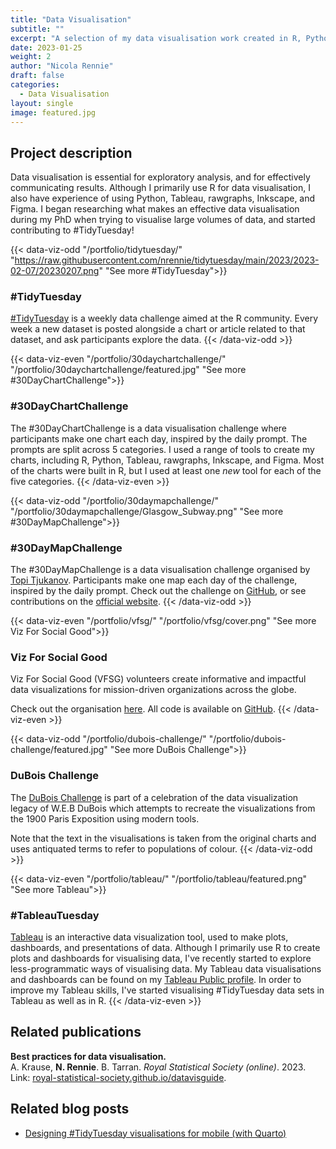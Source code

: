 ```yaml
---
title: "Data Visualisation"
subtitle: ""
excerpt: "A selection of my data visualisation work created in R, Python, Tableau, rawgraphs, Inkscape, and Figma."
date: 2023-01-25
weight: 2
author: "Nicola Rennie"
draft: false
categories:
  - Data Visualisation
layout: single
image: featured.jpg
---
```


## Project description

Data visualisation is essential for exploratory analysis, and for effectively communicating results. Although I primarily use R for data visualisation, I also have experience of using Python, Tableau, rawgraphs, Inkscape, and Figma. I began researching what makes an effective data visualisation during my PhD when trying to visualise large volumes of data, and started contributing to #TidyTuesday!

{{< data-viz-odd "/portfolio/tidytuesday/" "https://raw.githubusercontent.com/nrennie/tidytuesday/main/2023/2023-02-07/20230207.png" "See more #TidyTuesday">}}
### #TidyTuesday
[#TidyTuesday](https://github.com/rfordatascience/tidytuesday) is a weekly data challenge aimed at the R community. Every week a new dataset is posted alongside a chart or article related to that dataset, and ask participants explore the data.
{{< /data-viz-odd >}}


{{< data-viz-even "/portfolio/30daychartchallenge/" "/portfolio/30daychartchallenge/featured.jpg" "See more #30DayChartChallenge">}}
### #30DayChartChallenge
The #30DayChartChallenge is a data visualisation challenge where participants make one chart each day, inspired by the daily prompt. The prompts are split across 5 categories. I used a range of tools to create my charts, including R, Python, Tableau, rawgraphs, Inkscape, and Figma. Most of the charts were built in R, but I used at least one *new* tool for each of the five categories.
{{< /data-viz-even >}}


{{< data-viz-odd "/portfolio/30daymapchallenge/" "/portfolio/30daymapchallenge/Glasgow_Subway.png" "See more #30DayMapChallenge">}}
### #30DayMapChallenge
The #30DayMapChallenge is a data visualisation challenge organised by [Topi Tjukanov](https://twitter.com/tjukanov). Participants make one map each day of the challenge, inspired by the daily prompt. Check out the challenge on [GitHub](https://github.com/tjukanovt/30DayMapChallenge), or see contributions on the [official website](https://30daymapchallenge.com/).
{{< /data-viz-odd >}}


{{< data-viz-even "/portfolio/vfsg/" "/portfolio/vfsg/cover.png" "See more Viz For Social Good">}}
### Viz For Social Good
Viz For Social Good (VFSG) volunteers create informative and impactful data visualizations for mission-driven organizations across the globe.

Check out the organisation [here](https://www.vizforsocialgood.com/). All code is available on [GitHub](https://github.com/nrennie/Viz_For_Social_Good).
{{< /data-viz-even >}}

{{< data-viz-odd "/portfolio/dubois-challenge/" "/portfolio/dubois-challenge/featured.jpg" "See more DuBois Challenge">}}
### DuBois Challenge
The [DuBois Challenge](https://github.com/ajstarks/dubois-data-portraits/tree/master/challenge) is part of a celebration of the data visualization legacy of W.E.B DuBois which attempts to recreate the visualizations from the 1900 Paris Exposition using modern tools. 

Note that the text in the visualisations is taken from the original charts and uses antiquated terms to refer to populations of colour.
{{< /data-viz-odd >}}


{{< data-viz-even "/portfolio/tableau/" "/portfolio/tableau/featured.png" "See more Tableau">}}
### #TableauTuesday
[Tableau](https://www.tableau.com/en-gb) is an interactive data visualization tool, used to make plots, dashboards, and presentations of data. Although I primarily use R to create plots and dashboards for visualising data, I've recently started to explore less-programmatic ways of visualising data. My Tableau data visualisations and dashboards can be found on my [Tableau Public profile](https://public.tableau.com/app/profile/nicola.rennie/). In order to improve my Tableau skills, I've started visualising #TidyTuesday data sets in Tableau as well as in R.
{{< /data-viz-even >}}

## Related publications

**Best practices for data visualisation.** <br>
A. Krause, **N. Rennie**. B. Tarran. *Royal Statistical Society (online)*. 2023. Link: [royal-statistical-society.github.io/datavisguide](https://royal-statistical-society.github.io/datavisguide/).

## Related blog posts

* [Designing #TidyTuesday visualisations for mobile (with Quarto)](https://nrennie.rbind.io/blog/designing-tidytuesday-visualisations-for-mobile-with-quarto/)
